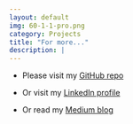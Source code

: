 ```yaml
---
layout: default
img: 60-1-1-pro.png
category: Projects
title: "For more..."
description: |
---
```


* Please visit my [GitHub repo](https://github.com/WesleyyC)

* Or visit my [LinkedIn profile](https://www.linkedin.com/in/wesleychin0919)

* Or read my [Medium blog](https://medium.com/thoughts-and-notes)